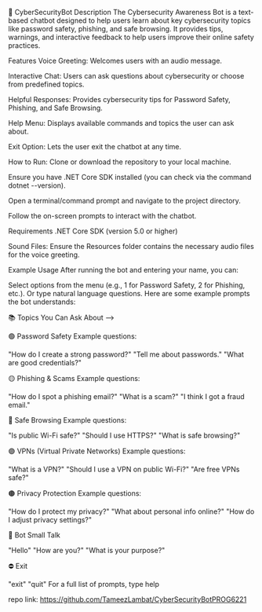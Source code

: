🤖 CyberSecurityBot
Description
The Cybersecurity Awareness Bot is a text-based chatbot designed to help users learn about key cybersecurity topics like password safety, phishing, and safe browsing. It provides tips, warnings, and interactive feedback to help users improve their online safety practices.

Features
Voice Greeting: Welcomes users with an audio message.

Interactive Chat: Users can ask questions about cybersecurity or choose from predefined topics.

Helpful Responses: Provides cybersecurity tips for Password Safety, Phishing, and Safe Browsing.

Help Menu: Displays available commands and topics the user can ask about.

Exit Option: Lets the user exit the chatbot at any time.

How to Run:
Clone or download the repository to your local machine.

Ensure you have .NET Core SDK installed (you can check via the command dotnet --version).

Open a terminal/command prompt and navigate to the project directory.

Follow the on-screen prompts to interact with the chatbot.

Requirements
.NET Core SDK (version 5.0 or higher)

Sound Files: Ensure the Resources folder contains the necessary audio files for the voice greeting.

Example Usage
After running the bot and entering your name, you can:

Select options from the menu (e.g., 1 for Password Safety, 2 for Phishing, etc.).
Or type natural language questions.
Here are some example prompts the bot understands:

📚 Topics You Can Ask About
-->

🟢 Password Safety
Example questions:

"How do I create a strong password?"
"Tell me about passwords."
"What are good credentials?"

🟡 Phishing & Scams
Example questions:

"How do I spot a phishing email?"
"What is a scam?"
"I think I got a fraud email."

🔵 Safe Browsing
Example questions:

"Is public Wi-Fi safe?"
"Should I use HTTPS?"
"What is safe browsing?"

🟣 VPNs (Virtual Private Networks)
Example questions:

"What is a VPN?"
"Should I use a VPN on public Wi-Fi?"
"Are free VPNs safe?"



🟤 Privacy Protection
Example questions:

"How do I protect my privacy?"
"What about personal info online?"
"How do I adjust privacy settings?"



💬 Bot Small Talk

"Hello"
"How are you?"
"What is your purpose?"

⛔ Exit

"exit"
"quit"
For a full list of prompts, type help 

repo link: https://github.com/TameezLambat/CyberSecurityBotPROG6221